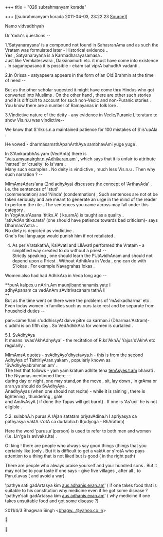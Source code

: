 +++
title = "026 subrahmanyam korada"

+++
[[subrahmanyam korada	2011-04-03, 23:22:23 [Source](https://groups.google.com/g/bvparishat/c/j3Txb5n32Uw)]]



Namo vidvadbhyah  
  
Dr Yadu's questions --  
  
1.'Satyanarayana' is a compound not found in SahasranAma and as such the Vratam was formulated later - Historical evidence ..  
Yes , Satyanarayana is a Karmadharayasamasa .  
Just like Vemkateswara , Daksinamurti etc. it must have come into existence . In sagunopasana it is possible - ekam sat viprA bahudhA vadanti .  
  
2.In Orissa - satyapeera appears in the form of an Old Brahmin at the time of need --  
  
But as the other scholar sugested it might have come thru Hindus who got converted into Muslims . On the other hand , there are other such stories and it is difficult to account for such non-Vedic and non-Puranic stories . You know there are a number of Ramayanas in folk lore .  
  
3.Vindictive nature of the deity - any evidence in Vedic/Puranic Literature to show Vis.n.u was vindictive--  
  
We know that S'rIkr.s.n.a maintained patience for 100 mistakes of S'is'upAla .  
  
He vowed - dharmasamsthApanArthAya sambhavAmi yuge yuge .  
  
In S'AmkarabhAs.yam (VedAnta) there is '[Vais.amyanairghr.n.yAdhikaran.am](http://Vais.amyanairghr.n.yAdhikaran.am)' , which says that it is unfair to attribute 'hatred' or 'cruelty' to Is'vara .  
Many such examples . No deity is vindictive , much less Vis.n.u . Then why such narration ? --  
  
MImAmsAdars'ana (2nd adhyAya) discusses the concept of 'ArthavAda' , i.e. the sentences of 'stuti'  
(commendation) and 'Ninda' (condemnation) , Such sentences are not ot be taken seriously and are meant to generate an urge in the mind of the reader to perform the rite . The sentences you came across may fall under this category .  
In YogAnus'Asana 'titiks.A' ( ks.amA) is taught as a quality .  
'ativAdAn titiks.teta' (one should have patience towards bad criticism)- says Dharmas'Astra ..  
No diety is depicted as vindictive .  
One's foul language would punish him if not retaliated .  
  
4. As per VratakathA, KalAvatI and LIlAvatI performed the Vratam - a simplified way created to do without a priest --  
Strictly speaking , one should learn the PUjAvidhAnam and should not depend upon a Priest . Without AdhikAra in Veda , one can do with S'lokas . For example Navagrahas'lokas .  
  
Women also had had AdhikAra in Veda long ago --  
  
**purA kalpes.u nArIn.Am maunjIbandhanamis.yate I  
adhyApanam ca vedAnAm sAvitrIvacanam tathA II  
**  
But as the time went on there were the problems of 'mAsikadharma' etc . Even today women in families such as ours take rest and be separate from household duties --  
  
pan\~came'hani s'uddhissyAt daive pitre ca karman.i (Dharmas'Astram)- s'uddhi is on fifth day . So VedAdhikAra for women is curtailed .  
  
5.1. SvAdhyAya  
It means 'svas'AkhAdhyAya' - the recitation of R.ks'AkhA/ Yajus's'AkhA etc regularly .  
  
MImAmsA quotes - svAdhyAyo'dhyetavya.h - this is from the second AdhyAya of TaittirIyAran.yakam , popularly known as 'SvAdhyAyabrahman.am' .  
The text that follows - yam yam kratum adhIte tena [tenAsyes.t.am](http://tenAsyes.t.am) bhavati .  
The Niyamas mentioned there --  
during day or night ,one may stand,on the move , sit, lay down , in grAma or aran.ya should do SvAdhyAya .  
AnadhyAyas (when one should not recite) - while it is raining , there is lightening , thundering , gale  
and AmAvAsyA ( if done the Tapas will get burnt) . If one is 'As'uci' he is not eligible .  
  
5.2. sulabhA.h purus.A rAjan satatam priyavAdina.h I apriyasya ca pathyasya vaktA s'otA ca durlabha.h II(udyoga - BhAratam)  
  
Here the word 'purus.a'(person) is used to refer to both men and women (i.e. Lin'ga is avivaks.ita) .  
  
O! king ! there are people who always say good things (things that you certainly like )only . But it is difficult to get a vaktA or s'rotA who pays attention to a thing that is not liked but is good ( in the right path)  
  
There are people who always praise yourself and your hundred sons . But it may not be to your taste if one says - give five villages , after all , to Pan.d.avas ( and avoid a war).  
  
'pathye sati gadArtasya kim [aus.adhanis.evan.am](http://aus.adhanis.evan.am)' ( if one takes food that is suitable to his constitution why medicine even if he got some disease ?  
'pathye'sati gadArtasya kim [aus.adhanis.evan.am](http://aus.adhanis.evan.am)' ( why medicine if one takes unsuitable food and got some disease ?)  
  
  

2011/4/3 Bhagwan Singh \<[bhagw...@yahoo.co.in]()\>





